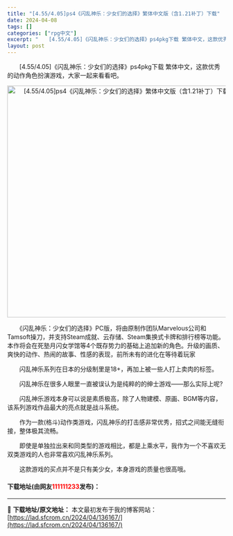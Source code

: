 ```yaml
---
title: "[4.55/4.05]ps4《闪乱神乐：少女们的选择》繁体中文版（含1.21补丁）下载"
date: 2024-04-08
tags: []
categories: ["rpg中文"]
excerpt: "　　[4.55/4.05]《闪乱神乐：少女们的选择》ps4pkg下载 繁体中文，这款优秀的动作角色扮演游戏，大家一起来看看吧。 　　《闪乱神乐：少女们的选择》PC版，将由原制作团队Marvelous公司和Tamsoft操刀，并支持Steam成就、云存储、Steam集换式卡牌和排行榜等功能。本作将会在&hellip;"
layout: post
---
```


 <p>　　[4.55/4.05]《闪乱神乐：少女们的选择》ps4pkg下载 繁体中文，这款优秀的动作角色扮演游戏，大家一起来看看吧。</p> <p align="center"><img border="0" src="https://lad.sfcrom.cn/wp-content/uploads/2024/04/20240408_66136ebb71f03.webp" width="533" alt="[4.55/4.05]ps4《闪乱神乐：少女们的选择》繁体中文版（含1.21补丁）下载" /></p> <p>　　《闪乱神乐：少女们的选择》PC版，将由原制作团队Marvelous公司和Tamsoft操刀，并支持Steam成就、云存储、Steam集换式卡牌和排行榜等功能。本作将会在死塾月闪女学馆等4个既存势力的基础上追加新的角色。升级的画质、爽快的动作、热闹的故事、性感的表现，前所未有的进化在等待着玩家</p> <p>　　闪乱神乐系列在日本的分级制里是18+，再加上被一些人打上卖肉的标签。</p> <p>　　闪乱神乐在很多人眼里一直被误认为是纯粹的的绅士游戏&mdash;&mdash;那么实际上呢?</p> <p>　　闪乱神乐游戏本身可以说是素质极高，除了人物建模、原画、BGM等内容，该系列游戏作品最大的亮点就是战斗系统。</p> <p>　　作为一款(格斗)动作类游戏，闪乱神乐的打击感非常优秀，招式之间能无缝衔接，整体极其流畅。</p> <p>　　即使是单独拉出来和同类型的游戏相比，都是上乘水平，我作为一个不喜欢无双类游戏的人也非常喜欢闪乱神乐系列。</p> <p>　　这款游戏的买点并不是只有美少女，本身游戏的质量也很高哦。</p> <p><h4>下载地址(由网友<font color="red">111111233</font>发布)：</h4></p> 

---
📖 **下载地址/原文地址：** 本文最初发布于我的博客网站：[https://lad.sfcrom.cn/2024/04/136167/](https://lad.sfcrom.cn/2024/04/136167/)
